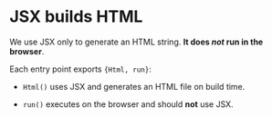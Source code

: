 # JSX builds HTML

We use JSX only to generate an HTML string. **It does _not_ run in the browser**.

Each entry point exports `{Html, run}`:

- `Html()` uses JSX and generates an HTML file on build time.

- `run()` executes on the browser and should **not** use JSX.

